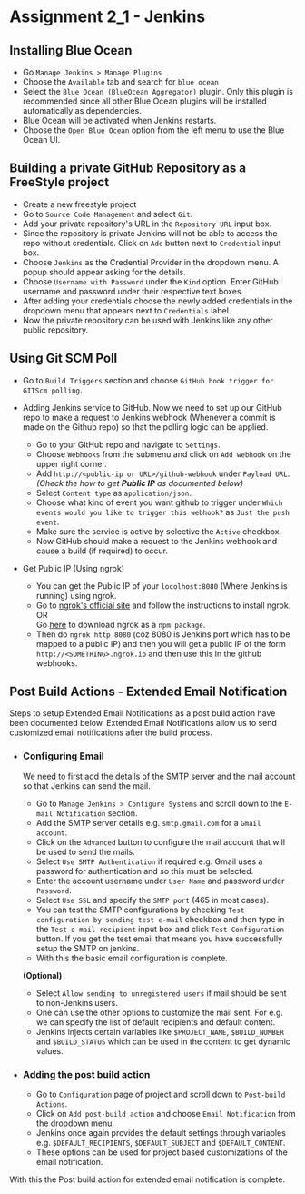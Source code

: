 # Assignment 2_1 - Jenkins

## Installing Blue Ocean
- Go  `Manage Jenkins > Manage Plugins`
- Choose the `Available` tab and search for `blue ocean`
- Select the `Blue Ocean (BlueOcean Aggregator)` plugin. Only this plugin is recommended since all other Blue Ocean plugins will be installed automatically as dependencies.
- Blue Ocean will be activated when Jenkins restarts.
- Choose the `Open Blue Ocean` option from the left menu to use the Blue Ocean UI.

## Building a private GitHub Repository as a FreeStyle project

- Create a new freestyle project
- Go to `Source Code Management` and select `Git`.
- Add your private repository's URL in the `Repository URL` input box.
- Since the repository is private Jenkins will not be able to access the repo without credentials. Click on `Add` button next to `Credential` input box. 
- Choose `Jenkins` as the Credential Provider in the dropdown menu. A popup should appear
asking for the details.
- Choose `Username with Password` under the `Kind` option. Enter GitHub username and password under their respective text boxes.
- After adding your credentials choose the newly added credentials in the dropdown menu that appears next to `Credentials` label.
- Now the private repository can be used with Jenkins like any other public repository.

## Using Git SCM Poll
- Go to `Build Triggers` section and choose `GitHub hook trigger for GITScm polling`.

- Adding Jenkins service to GitHub. Now we need to set up our GitHub repo to make a request to Jenkins webhook (Whenever a commit is made on the Github repo) so that the polling logic can be applied. 
    - Go to your GitHub repo and navigate to `Settings`.
    - Choose `Webhooks` from the submenu and click on `Add webhook` on the upper right corner.
    - Add `http://<public-ip or URL>/github-webhook` under `Payload URL`. <br>
    *(Check the how to get **Public IP** as documented below)*
    - Select `Content type` as `application/json`.
    - Choose what kind of event you want github to trigger under `Which events would you like to trigger this webhook?` as `Just the push event`.
    - Make sure the service is active by selective the `Active` checkbox.
    - Now GitHub should make a request to the Jenkins webhook and cause a build (if required) to occur.

- Get Public IP (Using ngrok)
    - You can get the Public IP of your `locolhost:8080` (Where Jenkins is running) using ngrok.
    - Go to [ngrok's official site](https://ngrok.com/download) and follow the instructions to install ngrok. 
    <br>OR<br>
    Go [here](https://www.npmjs.com/package/ngrok) to download ngrok as a `npm package`.
    - Then do `ngrok http 8080` (coz 8080 is Jenkins port which has to be mapped to a public IP) and then you will get a public IP of the form `http://<SOMETHING>.ngrok.io` and then use this in the github webhooks.

## Post Build Actions - Extended Email Notification
Steps to setup Extended Email Notifications as a post build action have been documented below. Extended Email Notifications allow us to send customized email notifications after the build process.

- ### Configuring Email
    We need to first add the details of the SMTP server and the mail account so that Jenkins can send the mail.

    - Go to `Manage Jenkins > Configure Systems` and scroll down to the `E-mail Notification` section.
    - Add the SMTP server details e.g. `smtp.gmail.com` for a `Gmail account`.
    - Click on the `Advanced` button to configure the mail account that will be used to send the mails.
    - Select `Use SMTP Authentication` if required e.g. Gmail uses a password for authentication and so this must be selected.
    - Enter the account username under `User Name` and password under `Password`.
    - Select `Use SSL` and specify the `SMTP port` (465 in most cases).
    - You can test the SMTP configurations by checking `Test configuration by sending test e-mail` checkbox and then type in the `Test e-mail recipient` input box and click `Test Configuration` button. If you get the test email that means you have successfully setup the SMTP on jenkins.
    - With this the basic email configuration is complete. 

    **(Optional)** 
    
    - Select `Allow sending to unregistered users` if mail should be sent to non-Jenkins users.
    - One can use the other options to customize the mail sent. For e.g. we can specify the list of default recipients and default content. 
    - Jenkins injects certain variables like `$PROJECT_NAME`, `$BUILD_NUMBER` and `$BUILD_STATUS` which can be used in the content to get dynamic values.

- ### Adding the post build action
    - Go to `Configuration` page of project and scroll down to `Post-build Actions`.
    - Click on `Add post-build action` and choose `Email Notification` from the dropdown menu.
    - Jenkins once again provides the default settings through variables e.g. `$DEFAULT_RECIPIENTS`, `$DEFAULT_SUBJECT` and `$DEFAULT_CONTENT`.
    - These options can be used for project based customizations of the email notification.

With this the Post build action for extended email notification is complete.

